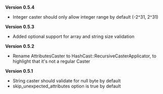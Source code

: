**Version 0.5.4**
- Integer caster should only allow integer range by default (-2^31, 2^31)

**Version 0.5.3**
- Added optional support for array and string size validation

**Version 0.5.2**
- Rename AttributesCaster to HashCast::RecursiveCasterApplicator, to highlight that it's not a regular Caster

**Version 0.5.1**
- String caster should validate for null byte by default
- skip_unexpected_attributes option is true by default